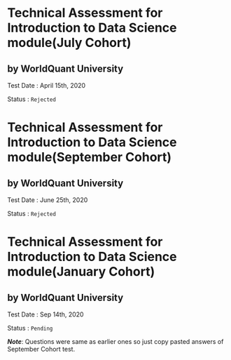 # Technical Assessment for Introduction to Data Science module(July Cohort)
## by WorldQuant University

Test Date : April 15th, 2020

Status : `Rejected`

# Technical Assessment for Introduction to Data Science module(September Cohort)
## by WorldQuant University

Test Date : June 25th, 2020

Status : `Rejected`

# Technical Assessment for Introduction to Data Science module(January Cohort)
## by WorldQuant University

Test Date : Sep 14th, 2020

Status : `Pending`

***Note***: Questions were same as earlier ones so just copy pasted answers of September Cohort test.
